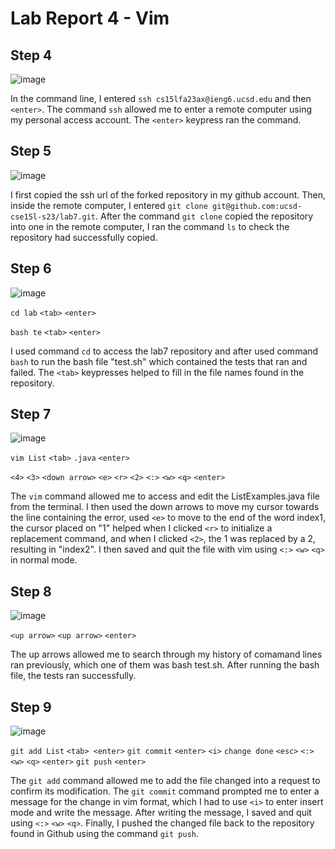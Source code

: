 # Lab Report 4 - Vim

## Step 4

![image](https://github.com/Lope879/cse15l-lab-reports/assets/100965607/11e971cf-324f-44a9-9f00-d3fad294daaa)

In the command line, I entered `ssh cs15lfa23ax@ieng6.ucsd.edu` and then `<enter>`. The command `ssh` allowed me to enter a remote computer using my
personal access account. The `<enter>` keypress ran the command. 


## Step 5

![image](https://github.com/Lope879/cse15l-lab-reports/assets/100965607/3d1772c1-13af-4979-831e-5f46282d81bf)

I first copied the ssh url of the forked repository in my github account. Then, inside the remote computer, I entered `git clone git@github.com:ucsd-cse15l-s23/lab7.git`. After the command `git clone` copied the repository into one in the remote computer, I ran the command `ls` to check the repository had successfully copied. 


## Step 6

![image](https://github.com/Lope879/cse15l-lab-reports/assets/100965607/cecb522b-bc63-43f4-8c34-5e69bbbaf8db)

`cd lab` `<tab>` `<enter>`

`bash te` `<tab>` `<enter>`

I used command `cd` to access the lab7 repository and after used command `bash` to run the bash file "test.sh" which contained the tests that ran and failed. The `<tab>` keypresses helped to fill in the file names found in the repository. 


## Step 7

![image](https://github.com/Lope879/cse15l-lab-reports/assets/100965607/1bae6670-af4b-4044-97ca-7e3cc1a4d598)

`vim List` `<tab>` `.java` `<enter>`

`<4>` `<3>` `<down arrow>` `<e>` `<r>` `<2>` `<:>` `<w>` `<q>` `<enter>`

The `vim` command allowed me to access and edit the ListExamples.java file from the terminal. I then used the down arrows to move my cursor towards the line containing
the error, used `<e>` to move to the end of the word index1, the cursor placed on "1" helped when I clicked `<r>` to initialize a replacement command, and when I clicked `<2>`, the 1 
was replaced by a 2, resulting in "index2". I then saved and quit the file with vim using `<:>` `<w>` `<q>` in normal mode. 


## Step 8

![image](https://github.com/Lope879/cse15l-lab-reports/assets/100965607/50746ae8-d865-42a0-bedf-a7ca8ee173c4)

`<up arrow>` `<up arrow>` `<enter>`

The up arrows allowed me to search through my history of comamand lines ran previously, which one of them was bash test.sh. After running the bash file, the tests ran successfully. 


## Step 9

![image](https://github.com/Lope879/cse15l-lab-reports/assets/100965607/e8565a0f-93d7-4a53-8798-6754175b8563)

`git add List` `<tab> <enter>` `git commit` `<enter>`  `<i>` `change done` `<esc>` `<:>` `<w>` `<q>` `<enter>` `git push` `<enter>`

The `git add` command allowed me to add the file changed into a request to confirm its modification. The `git commit` command prompted me to enter a message for the change in vim format, which I had to use `<i>`
to enter insert mode and write the message. After writing the message, I saved and quit using `<:>` `<w>` `<q>`. Finally, I pushed the changed file back to the repository found in Github using 
the command `git push`.

